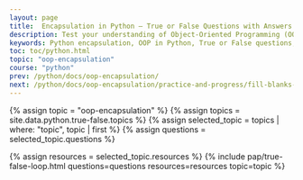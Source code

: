 ```yaml
---
layout: page
title:  Encapsulation in Python – True or False Questions with Answers
description: Test your understanding of Object-Oriented Programming (OOP) in Python with these carefully crafted True or False questions on encapsulation. Great for beginners and intermediate learners to reinforce OOP concepts.
keywords: Python encapsulation, OOP in Python, True or False questions, Python quiz, encapsulation practice, object-oriented programming, Python classes, Python properties, name mangling, getter setter Python, learn with yasir, yasirbhutta, python tutorials for beginners
toc: toc/python.html
topic: "oop-encapsulation"
course: "python"
prev: /python/docs/oop-encapsulation/
next: /python/docs/oop-encapsulation/practice-and-progress/fill-blanks-oop-encapsulation.html
---
```


{% assign topic = "oop-encapsulation" %}
{% assign topics = site.data.python.true-false.topics %}
{% assign selected_topic = topics | where: "topic", topic | first %}
{% assign questions = selected_topic.questions %}
<!-- {% assign examples = selected_topic.examples %} -->
{% assign resources = selected_topic.resources %}
{% include pap/true-false-loop.html questions=questions resources=resources topic=topic %}
